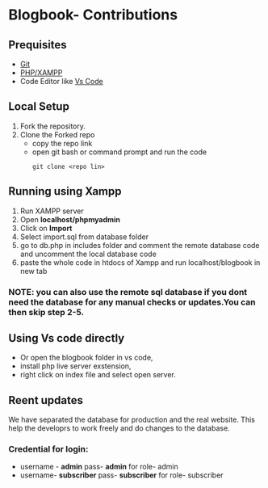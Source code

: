 # Blogbook- Contributions


## Prequisites
* [Git](https://git-scm.com/downloads) 
* [PHP/XAMPP](https://www.apachefriends.org/download.html)
* Code Editor like [Vs Code](https://code.visualstudio.com/download)

## Local Setup

1. Fork the repository.
2. Clone the Forked repo
   * copy the repo link
   * open git bash or command prompt and run the code 
       ```
       git clone <repo lin>
       ```
## Running using Xampp
1. Run XAMPP server
2. Open **localhost/phpmyadmin**
3. Click on **Import**
4. Select import.sql from database folder
5. go to db.php in includes folder and comment the remote database code and uncomment the local database code
6. paste the whole code in htdocs of Xampp and run localhost/blogbook in new tab
### NOTE: you can also use the remote sql database if you dont need the database for any manual checks or updates.You can then skip step 2-5.

## Using Vs code directly
   * Or open the blogbook folder in vs code, 
   * install php live server exstension,
   * right click on index file and select open server.

## Reent updates
We have separated the database for production and the real website.
This help the developrs to work freely and do changes to the database.
### Credential for login:
* username -  **admin**  pass- **admin** for role- admin
* username- **subscriber** pass- **subscriber** for role- subscriber
